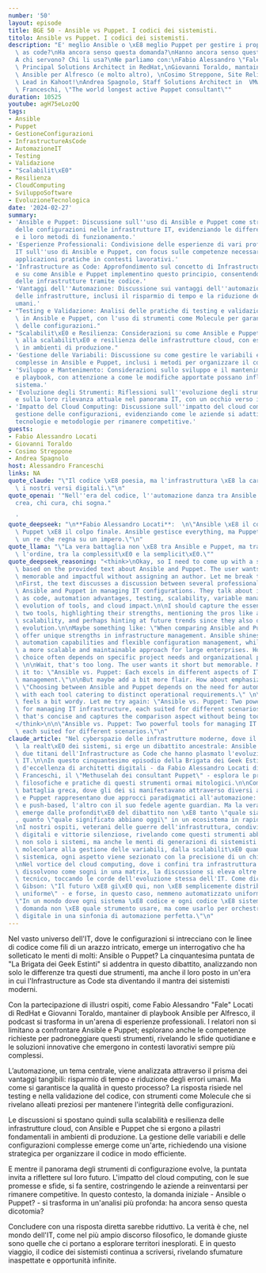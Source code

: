 ```yaml
---
number: '50'
layout: episode
title: BGE 50 - Ansible vs Puppet. I codici dei sistemisti.
titolo: Ansible vs Puppet. I codici dei sistemisti.
description: "E' meglio Ansible o \xE8 meglio Puppet per gestire i propri sistemi\
  \ as code?\nHa ancora senso questa domanda?\nHanno ancora senso questi strumenti?\n\
  A chi servono? Chi li usa?\nNe parliamo con:\nFabio Alessandro \"Fale\" Locati,\
  \ Principal Solutions Architect in RedHat,\nGiovanni Toraldo, mantainer playbook\
  \ Ansible per Alfresco (e molto altro), \nCosimo Streppone, Site Reliability Engineering\
  \ Lead in Kahoot!\nAndrea Spagnolo, Staff Solutions Architect in  VMware,\nAlessandro\
  \ Franceschi, \"The world longest active Puppet consultant\""
duration: 10525
youtube: agH75eLozOQ
tags:
- Ansible
- Puppet
- GestioneConfigurazioni
- InfrastructureAsCode
- AutomazioneIT
- Testing
- Validazione
- "Scalabilit\xE0"
- Resilienza
- CloudComputing
- SviluppoSoftware
- EvoluzioneTecnologica
date: '2024-02-27'
summary:
- 'Ansible e Puppet: Discussione sull''uso di Ansible e Puppet come strumenti di gestione
  delle configurazioni nelle infrastrutture IT, evidenziando le differenze tra i due
  e i loro metodi di funzionamento.'
- 'Esperienze Professionali: Condivisione delle esperienze di vari professionisti
  IT sull''uso di Ansible e Puppet, con focus sulle competenze necessarie e sulle
  applicazioni pratiche in contesti lavorativi.'
- 'Infrastructure as Code: Approfondimento sul concetto di Infrastructure as Code
  e su come Ansible e Puppet implementino questo principio, consentendo la gestione
  delle infrastrutture tramite codice.'
- 'Vantaggi dell''Automazione: Discussione sui vantaggi dell''automazione nella gestione
  delle infrastrutture, inclusi il risparmio di tempo e la riduzione degli errori
  umani.'
- "Testing e Validazione: Analisi delle pratiche di testing e validazione del codice\
  \ in Ansible e Puppet, con l'uso di strumenti come Molecule per garantire la qualit\xE0\
  \ delle configurazioni."
- "Scalabilit\xE0 e Resilienza: Considerazioni su come Ansible e Puppet contribuiscano\
  \ alla scalabilit\xE0 e resilienza delle infrastrutture cloud, con esempi di utilizzo\
  \ in ambienti di produzione."
- 'Gestione delle Variabili: Discussione su come gestire le variabili e le configurazioni
  complesse in Ansible e Puppet, inclusi i metodi per organizzare il codice e la configurazione.'
- 'Sviluppo e Mantenimento: Considerazioni sullo sviluppo e il mantenimento di moduli
  e playbook, con attenzione a come le modifiche apportate possano influenzare l''intero
  sistema.'
- 'Evoluzione degli Strumenti: Riflessioni sull''evoluzione degli strumenti di configurazione
  e sulla loro rilevanza attuale nel panorama IT, con un occhio verso il futuro.'
- 'Impatto del Cloud Computing: Discussione sull''impatto del cloud computing sulla
  gestione delle configurazioni, evidenziando come le aziende si adattino a nuove
  tecnologie e metodologie per rimanere competitive.'
guests:
- Fabio Alessandro Locati
- Giovanni Toraldo
- Cosimo Streppone
- Andrea Spagnolo
host: Alessandro Franceschi
links: NA
quote_claude: "\"Il codice \xE8 poesia, ma l'infrastruttura \xE8 la carta su cui scriviamo\
  \ i nostri versi digitali.\"\n"
quote_openai: '"Nell''era del codice, l''automazione danza tra Ansible e Puppet: chi
  crea, chi cura, chi sogna."

  '
quote_deepseek: "\n**Fabio Alessandro Locati**:  \n\"Ansible \xE8 il colpo grosso,\
  \ Puppet \xE8 il colpo finale. Ansible gestisce everything, ma Puppet ti fa sentire\
  \ un re che regna su un impero.\"\n"
quote_llama: "\"La vera battaglia non \xE8 tra Ansible e Puppet, ma tra il caos e\
  \ l'ordine, tra la complessit\xE0 e la semplicit\xE0.\""
quote_deepseek_reasoning: "<think>\nOkay, so I need to come up with a short citation\
  \ based on the provided text about Ansible and Puppet. The user wants something\
  \ memorable and impactful without assigning an author. Let me break this down.\n\
  \nFirst, the text discusses a discussion between several professionals comparing\
  \ Ansible and Puppet in managing IT configurations. They talk about infrastructure\
  \ as code, automation advantages, testing, scalability, variable management, development,\
  \ evolution of tools, and cloud impact.\n\nI should capture the essence: comparing\
  \ two tools, highlighting their strengths, mentioning the pros like automation and\
  \ scalability, and perhaps hinting at future trends since they also discuss tool\
  \ evolution.\n\nMaybe something like: \"When comparing Ansible and Puppet, both\
  \ offer unique strengths in infrastructure management. Ansible shines with its robust\
  \ automation capabilities and flexible configuration management, while Puppet provides\
  \ a more scalable and maintainable approach for large enterprises. However, the\
  \ choice often depends on specific project needs and organizational preferences.\"\
  \ \n\nWait, that's too long. The user wants it short but memorable. Maybe shorten\
  \ it to: \"Ansible vs. Puppet: Each excels in different aspects of IT infrastructure\
  \ management.\"\n\nBut maybe add a bit more flair. How about emphasizing their roles?\
  \ \"Choosing between Ansible and Puppet depends on the need for automation and scalability,\
  \ with each tool catering to distinct operational requirements.\" \n\nHmm, still\
  \ feels a bit wordy. Let me try again: \"Ansible vs. Puppet: Two powerful tools\
  \ for managing IT infrastructure, each suited for different scenarios.\"\n\nI think\
  \ that's concise and captures the comparison aspect without being too lengthy.\n\
  </think>\n\n\"Ansible vs. Puppet: Two powerful tools for managing IT infrastructure,\
  \ each suited for different scenarios.\"\n"
claude_article: "Nel cyberspazio delle infrastrutture moderne, dove il codice plasma\
  \ la realt\xE0 dei sistemi, si erge un dibattito ancestrale: Ansible contro Puppet,\
  \ due titani dell'Infrastructure as Code che hanno plasmato l'evoluzione dell'automazione\
  \ IT.\n\nIn questo cinquantesimo episodio della Brigata dei Geek Estinti, un parterre\
  \ d'eccellenza di architetti digitali - da Fabio Alessandro Locati di RedHat a Alessandro\
  \ Franceschi, il \"Methuselah dei consultant Puppet\" - esplora le profondit\xE0\
  \ filosofiche e pratiche di questi strumenti ormai mitologici.\n\nCome in un'antica\
  \ battaglia greca, dove gli dei si manifestavano attraverso diversi avatar, Ansible\
  \ e Puppet rappresentano due approcci paradigmatici all'automazione: l'uno agentless\
  \ e push-based, l'altro con il suo fedele agente guardian. Ma la vera domanda che\
  \ emerge dalle profondit\xE0 del dibattito non \xE8 tanto \"quale sia migliore\"\
  , quanto \"quale significato abbiano oggi\" in un ecosistema in rapida evoluzione.\n\
  \nI nostri ospiti, veterani delle guerre dell'infrastruttura, condividono cicatrici\
  \ digitali e vittorie silenziose, rivelando come questi strumenti abbiano plasmato\
  \ non solo i sistemi, ma anche le menti di generazioni di sistemisti. Dal testing\
  \ molecolare alla gestione delle variabili, dalla scalabilit\xE0 quantica alla resilienza\
  \ sistemica, ogni aspetto viene sezionato con la precisione di un chirurgo digitale.\n\
  \nNel vortice del cloud computing, dove i confini tra infrastruttura e codice si\
  \ dissolvono come sogni in una matrix, la discussione si eleva oltre il mero confronto\
  \ tecnico, toccando le corde dell'evoluzione stessa dell'IT. Come diceva William\
  \ Gibson: \"Il futuro \xE8 gi\xE0 qui, non \xE8 semplicemente distribuito in modo\
  \ uniforme\" - e forse, in questo caso, nemmeno automatizzato uniformemente.\n\n\
  \"In un mondo dove ogni sistema \xE8 codice e ogni codice \xE8 sistema, la vera\
  \ domanda non \xE8 quale strumento usare, ma come usarlo per orchestrare il caos\
  \ digitale in una sinfonia di automazione perfetta.\"\n"
---
```

Nel vasto universo dell'IT, dove le configurazioni si intrecciano con le linee di codice come fili di un arazzo intricato, emerge un interrogativo che ha solleticato le menti di molti: Ansible o Puppet? La cinquantesima puntata de "La Brigata dei Geek Estinti" si addentra in questo dibattito, analizzando non solo le differenze tra questi due strumenti, ma anche il loro posto in un'era in cui l'Infrastructure as Code sta diventando il mantra dei sistemisti moderni.

Con la partecipazione di illustri ospiti, come Fabio Alessandro "Fale" Locati di RedHat e Giovanni Toraldo, mantainer di playbook Ansible per Alfresco, il podcast si trasforma in un'arena di esperienze professionali. I relatori non si limitano a confrontare Ansible e Puppet; esplorano anche le competenze richieste per padroneggiare questi strumenti, rivelando le sfide quotidiane e le soluzioni innovative che emergono in contesti lavorativi sempre più complessi.

L’automazione, un tema centrale, viene analizzata attraverso il prisma dei vantaggi tangibili: risparmio di tempo e riduzione degli errori umani. Ma come si garantisce la qualità in questo processo? La risposta risiede nel testing e nella validazione del codice, con strumenti come Molecule che si rivelano alleati preziosi per mantenere l'integrità delle configurazioni.

Le discussioni si spostano quindi sulla scalabilità e resilienza delle infrastrutture cloud, con Ansible e Puppet che si ergono a pilastri fondamentali in ambienti di produzione. La gestione delle variabili e delle configurazioni complesse emerge come un'arte, richiedendo una visione strategica per organizzare il codice in modo efficiente.

E mentre il panorama degli strumenti di configurazione evolve, la puntata invita a riflettere sul loro futuro. L'impatto del cloud computing, con le sue promesse e sfide, si fa sentire, costringendo le aziende a reinventarsi per rimanere competitive. In questo contesto, la domanda iniziale - Ansible o Puppet? - si trasforma in un'analisi più profonda: ha ancora senso questa dicotomia?

Concludere con una risposta diretta sarebbe riduttivo. La verità è che, nel mondo dell'IT, come nel più ampio discorso filosofico, le domande giuste sono quelle che ci portano a esplorare territori inesplorati. E in questo viaggio, il codice dei sistemisti continua a scriversi, rivelando sfumature inaspettate e opportunità infinite.
